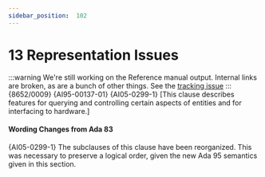 ```yaml
---
sidebar_position:  102
---
```


# 13 Representation Issues

:::warning
We're still working on the Reference manual output.  Internal links are broken,
as are a bunch of other things.
See the [tracking issue](https://github.com/ada-lang-io/ada-lang-io/issues/20)
:::
{8652/0009} {AI95-00137-01} {AI05-0299-1} [This clause describes features for querying and controlling certain aspects of entities and for interfacing to hardware.] 


#### Wording Changes from Ada 83

{AI05-0299-1} The subclauses of this clause have been reorganized. This was necessary to preserve a logical order, given the new Ada 95 semantics given in this section. 

